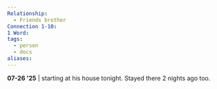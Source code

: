 ```yaml
---
Relationship:
  - Friends brother
Connection 1-10: 
1 Word: 
tags:
  - person
  - docs
aliases:
---
```

**07-26 '25** | starting at his house tonight. Stayed there 2 nights ago too.